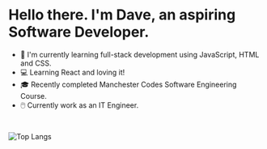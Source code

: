 # Hello there. I'm Dave, an aspiring Software Developer.

- 📘 I'm currently learning full-stack development using JavaScript, HTML and CSS.
- 💻 Learning React and loving it!
- 🎓 Recently completed Manchester Codes Software Engineering Course.
- 🖱️ Currently work as an IT Engineer.


#
![Top Langs](https://github-readme-stats.vercel.app/api/top-langs/?username=Daveoxys&theme=radical)

